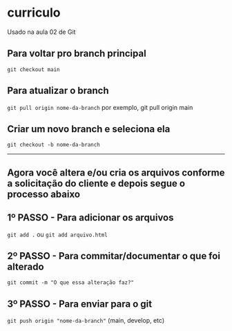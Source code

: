 # curriculo
Usado na aula 02 de Git

## Para voltar pro branch principal
`git checkout main`

## Para atualizar o branch
`git pull origin nome-da-branch`
por exemplo, git pull origin main

## Criar um novo branch e seleciona ela
`git checkout -b nome-da-branch`

---
Agora você altera e/ou cria os arquivos conforme a solicitação do cliente e depois segue o processo abaixo
---

## 1º PASSO - Para adicionar os arquivos
`git add .` ou `git add arquivo.html`

## 2º PASSO - Para commitar/documentar o que foi alterado
`git commit -m "O que essa alteração faz?"`

## 3º PASSO - Para enviar para o git
`git push origin "nome-da-branch"` (main, develop, etc)